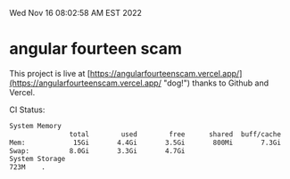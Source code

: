 Wed Nov 16 08:02:58 AM EST 2022

# angular fourteen scam


This project is live at [https://angularfourteenscam.vercel.app/](https://angularfourteenscam.vercel.app/ "dog!") thanks to Github and Vercel.

CI Status: 

```bash
System Memory
               total        used        free      shared  buff/cache   available
Mem:            15Gi       4.4Gi       3.5Gi       800Mi       7.3Gi       9.7Gi
Swap:          8.0Gi       3.3Gi       4.7Gi
System Storage
723M	.
